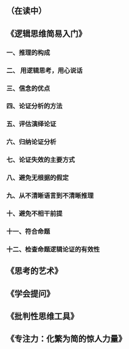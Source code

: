 
## （在读中）






## 《逻辑思维简易入门》
### 一、推理的构成
### 二、 用逻辑思考，用心说话
### 三、信念的优点
### 四、论证分析的方法
### 五、评估演绎论证
### 六、归纳论证分析
### 七、论证失效的主要方式
### 八、避免无根据的假定
### 九、从不清晰语言到不清晰推理
### 十、避免不相干前提
### 十一、符合命题
### 十二、检查命题逻辑论证的有效性


## 《思考的艺术》


## 《学会提问》
## 《批判性思维工具》
## 《专注力：化繁为简的惊人力量》
